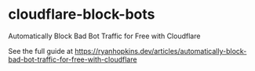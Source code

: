 # cloudflare-block-bots
Automatically Block Bad Bot Traffic for Free with Cloudflare

See the full guide at https://ryanhopkins.dev/articles/automatically-block-bad-bot-traffic-for-free-with-cloudflare
